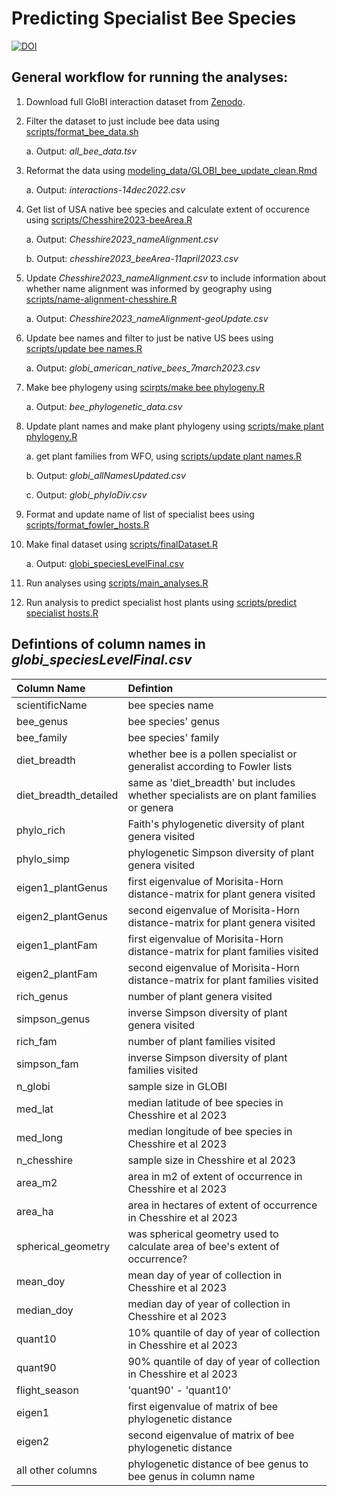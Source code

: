 # Predicting Specialist Bee Species

[![DOI](https://zenodo.org/badge/411849354.svg)](https://zenodo.org/badge/latestdoi/411849354)

## General workflow for running the analyses:

1. Download full GloBI interaction dataset from [Zenodo](https://zenodo.org/record/7348355#.Y5owy-zMIcQ).
2. Filter the dataset to just include bee data using [scripts/format_bee_data.sh](https://github.com/Big-Bee-Network/Bee-Specialization-Modeling/blob/master/scripts/format_bee_data.sh)

   a. Output: *all_bee_data.tsv*
   
3. Reformat the data using [modeling_data/GLOBI_bee_update_clean.Rmd](https://github.com/Big-Bee-Network/Bee-Specialization-Modeling/blob/master/modeling_data/GLOBI_bee_update_clean.Rmd)

   a. Output: *interactions-14dec2022.csv*

4. Get list of USA native bee species and calculate extent of occurence using [scripts/Chesshire2023-beeArea.R](https://github.com/Big-Bee-Network/Bee-Specialization-Modeling/blob/master/scripts/Chesshire2023-beeArea.R)

   a. Output: *Chesshire2023_nameAlignment.csv*
   
   b. Output: *chesshire2023_beeArea-11april2023.csv*

5. Update *Chesshire2023_nameAlignment.csv* to include information about whether name alignment was informed by geography using [scripts/name-alignment-chesshire.R](https://github.com/Big-Bee-Network/Bee-Specialization-Modeling/blob/master/scripts/name-alignment-chesshire.R)

   a. Output: *Chesshire2023_nameAlignment-geoUpdate.csv*
   
6. Update bee names and filter to just be native US bees using [scripts/update bee names.R](https://github.com/Big-Bee-Network/Bee-Specialization-Modeling/blob/master/scripts/update%20bee%20names.R)

   a. Output: *globi_american_native_bees_7march2023.csv*
   
7. Make bee phylogeny using [scirpts/make bee phylogeny.R](https://github.com/Big-Bee-Network/Bee-Specialization-Modeling/blob/master/scripts/make%20bee%20phylogeny.R)

   a. Output: *bee_phylogenetic_data.csv*
  
8. Update plant names and make plant phylogeny using [scripts/make plant phylogeny.R](https://github.com/Big-Bee-Network/Bee-Specialization-Modeling/blob/master/scripts/make%20plant%20phylogeny.R)

   a. get plant families from WFO, using [scripts/update plant names.R](https://github.com/Big-Bee-Network/Bee-Specialization-Modeling/blob/master/scripts/update%20plant%20names.R)
   
   b. Output: *globi_allNamesUpdated.csv*
   
   c. Output: *globi_phyloDiv.csv*
   
9. Format and update name of list of specialist bees using [scripts/format_fowler_hosts.R](https://github.com/Big-Bee-Network/Bee-Specialization-Modeling/blob/master/scripts/format_fowler_hosts.R)

10. Make final dataset using [scripts/finalDataset.R](https://github.com/Big-Bee-Network/Bee-Specialization-Modeling/blob/master/scripts/finalDataset.R)

    a. Output: [globi_speciesLevelFinal.csv](https://github.com/Big-Bee-Network/Bee-Specialization-Modeling/blob/master/modeling_data/globi_speciesLevelFinal.csv)
   
11. Run analyses using [scripts/main_analyses.R](https://github.com/Big-Bee-Network/Bee-Specialization-Modeling/blob/master/scripts/main%20analyses.R)

12. Run analysis to predict specialist host plants using [scripts/predict specialist hosts.R](https://github.com/Big-Bee-Network/Bee-Specialization-Modeling/blob/master/scripts/predict%20specialist%20hosts.R)


## Defintions of column names in *globi_speciesLevelFinal.csv*

| Column Name  | Defintion  | 
| :------------ |:---------------| 
| scientificName      | bee species name | 
| bee_genus      | bee species' genus        |   
| bee_family | bee species' family        | 
| diet_breadth | whether bee is a pollen specialist or generalist according to Fowler lists        |
| diet_breadth_detailed | same as 'diet_breadth' but includes whether specialists are on plant families or genera        | 
| phylo_rich | Faith's phylogenetic diversity of plant genera visited       | 
| phylo_simp | phylogenetic Simpson diversity of plant genera visited       | 
| eigen1_plantGenus | first eigenvalue of Morisita-Horn distance-matrix for plant genera visited       | 
| eigen2_plantGenus | second eigenvalue of Morisita-Horn distance-matrix for plant genera visited       | 
| eigen1_plantFam | first eigenvalue of Morisita-Horn distance-matrix for plant families visited       | 
| eigen2_plantFam | second eigenvalue of Morisita-Horn distance-matrix for plant families visited       | 
| rich_genus | number of plant genera visited        | 
| simpson_genus | inverse Simpson diversity of plant genera visited        | 
| rich_fam | number of plant families visited        | 
| simpson_fam | inverse Simpson diversity of plant families visited        | 
| n_globi | sample size in GLOBI        | 
| med_lat | median latitude of bee species in Chesshire et al 2023        | 
| med_long | median longitude of bee species in Chesshire et al 2023        | 
| n_chesshire | sample size in Chesshire et al 2023        | 
| area_m2 | area in m2 of extent of occurrence in Chesshire et al 2023        | 
| area_ha | area in hectares of extent of occurrence in Chesshire et al 2023        | 
| spherical_geometry | was spherical geometry used to calculate area of bee's extent of occurrence?        | 
| mean_doy | mean day of year of collection in Chesshire et al 2023        | 
| median_doy | median day of year of collection in Chesshire et al 2023        | 
| quant10 | 10% quantile of day of year of collection in Chesshire et al 2023        | 
| quant90 | 90% quantile of day of year of collection in Chesshire et al 2023        | 
| flight_season | 'quant90' - 'quant10'        | 
| eigen1 | first eigenvalue of matrix of bee phylogenetic distance        | 
| eigen2 | second eigenvalue of matrix of bee phylogenetic distance        | 
| all other columns | phylogenetic distance of bee genus to bee genus in column name       | 



